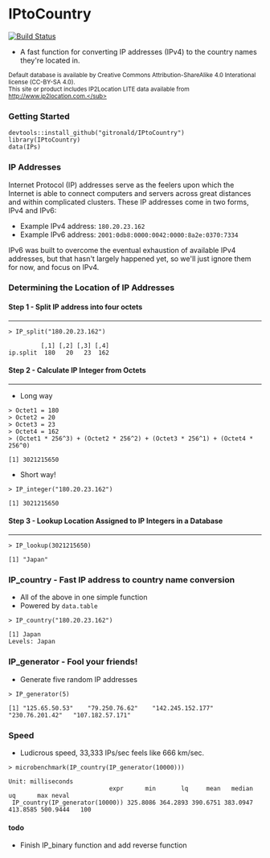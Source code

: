# IPtoCountry

[![Build Status](https://travis-ci.org/gitronald/IPtoCountry.svg?branch=master)](https://travis-ci.org/gitronald/IPtoCountry)

<!--
[![CRAN_Downloads_Badge](http://cranlogs.r-pkg.org/badges/grand-total/IPtoCountry)](http://cran.r-project.org/package=IPtoCountry)
[![CRAN_Status_Badge](http://www.r-pkg.org/badges/version/IPtoCountry)](http://cran.r-project.org/package=IPtoCountry)
-->


* A fast function for converting IP addresses (IPv4) to the country names they're located in.

<sub>Default database is available by Creative Commons Attribution-ShareAlike 4.0 Interational license (CC-BY-SA 4.0).  
This site or product includes IP2Location LITE data available from http://www.ip2location.com.</sub>

### Getting Started
``` {r}
devtools::install_github("gitronald/IPtoCountry")
library(IPtoCountry)
data(IPs)
```

### IP Addresses
Internet Protocol (IP) addresses serve as the feelers upon which the Internet is able to connect computers and servers across great distances and within complicated clusters. These IP addresses come in two forms, IPv4 and IPv6:  
* Example IPv4 address: `180.20.23.162`  
* Example IPv6 address: `2001:0db8:0000:0042:0000:8a2e:0370:7334`  

IPv6 was built to overcome the eventual exhaustion of available IPv4 addresses, but that hasn't largely happened yet, so we'll just ignore them for now, and focus on IPv4.

### Determining the Location of IP Addresses

#### Step 1 - Split IP address into four octets  
-------
``` {r}
> IP_split("180.20.23.162")
```
```{r}
         [,1] [,2] [,3] [,4]
ip.split  180   20   23  162
```

#### Step 2 - Calculate IP Integer from Octets  
-------
* Long way
``` {r}
> Octet1 = 180
> Octet2 = 20
> Octet3 = 23
> Octet4 = 162
> (Octet1 * 256^3) + (Octet2 * 256^2) + (Octet3 * 256^1) + (Octet4 * 256^0)
```
``` {r}
[1] 3021215650
```
* Short way!
``` {r}
> IP_integer("180.20.23.162")
```
``` {r}
[1] 3021215650
```

#### Step 3 - Lookup Location Assigned to IP Integers in a Database  
-------
``` {r}
> IP_lookup(3021215650)
```
``` {r}
[1] "Japan"
```

### IP_country - Fast IP address to country name conversion
* All of the above in one simple function
* Powered by `data.table`

``` {r}
> IP_country("180.20.23.162")

```
``` {r}
[1] Japan
Levels: Japan
```
### IP_generator - Fool your friends!
* Generate five random IP addresses
``` {r}
> IP_generator(5)

```
``` {r}
[1] "125.65.50.53"    "79.250.76.62"    "142.245.152.177" "230.76.201.42"   "107.182.57.171" 
```

### Speed
* Ludicrous speed, 33,333 IPs/sec feels like 666 km/sec.
``` {r}
> microbenchmark(IP_country(IP_generator(10000)))

```
``` {r}
Unit: milliseconds
                            expr      min       lq     mean   median       uq      max neval
 IP_country(IP_generator(10000)) 325.8086 364.2893 390.6751 383.0947 413.8585 500.9444   100

```



#### todo
* Finish IP_binary function and add reverse function
